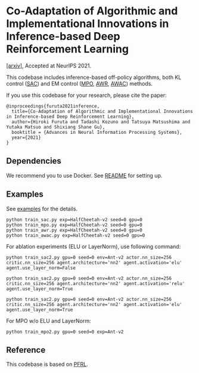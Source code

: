 # Co-Adaptation of Algorithmic and Implementational Innovations in Inference-based Deep Reinforcement Learning

[[arxiv]](https://arxiv.org/abs/2103.17258), Accepted at NeurIPS 2021.

This codebase includes inference-based off-policy algorithms, both KL control ([SAC](https://arxiv.org/abs/1801.01290)) and EM control ([MPO](https://arxiv.org/abs/1806.06920), [AWR](https://arxiv.org/abs/1910.00177), [AWAC](https://arxiv.org/abs/2006.09359)) methods.

If you use this codebase for your research, please cite the paper:
```
@inproceedings{furuta2021inference,
  title={Co-Adaptation of Algorithmic and Implementational Innovations in Inference-based Deep Reinforcement Learning},
  author={Hiroki Furuta and Tadashi Kozuno and Tatsuya Matsushima and Yutaka Matsuo and Shixiang Shane Gu},
  booktitle = {Advances in Neural Information Processing Systems},
  year={2021}
}
```

## Dependencies
We recommend you to use Docker. See [README](./docker/README.md) for setting up.

## Examples
See [examples](./examples) for the details.
```
python train_sac.py exp=HalfCheetah-v2 seed=0 gpu=0
python train_mpo.py exp=HalfCheetah-v2 seed=0 gpu=0
python train_awr.py exp=HalfCheetah-v2 seed=0 gpu=0
python train_awac.py exp=HalfCheetah-v2 seed=0 gpu=0
```

For ablation experiments (ELU or LayerNorm), use following command:
```
python train_sac2.py gpu=0 seed=0 env=Ant-v2 actor.nn_size=256 critic.nn_size=256 agent.architecture='nn2' agent.activation='elu' agent.use_layer_norm=False

python train_sac2.py gpu=0 seed=0 env=Ant-v2 actor.nn_size=256 critic.nn_size=256 agent.architecture='nn2' agent.activation='relu' agent.use_layer_norm=True

python train_sac2.py gpu=0 seed=0 env=Ant-v2 actor.nn_size=256 critic.nn_size=256 agent.architecture='nn2' agent.activation='elu' agent.use_layer_norm=True
```
For MPO w/o ELU and LayerNorm:
```
python train_mpo2.py gpu=0 seed=0 exp=Ant-v2
```

## Reference
This codebase is based on [PFRL](https://github.com/pfnet/pfrl).
